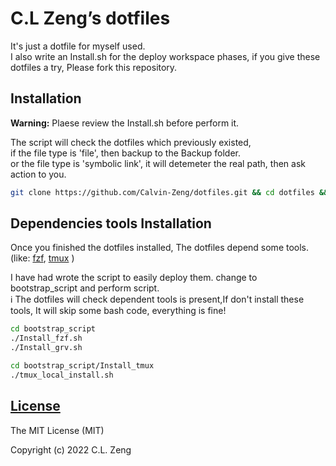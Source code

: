 # C.L Zeng’s dotfiles

It's just a dotfile for myself used.  
I also write an Install.sh for the deploy workspace phases, if you give these dotfiles a try, Please fork this repository.

## Installation

**Warning:** Plaese review the Install.sh before perform it.  
  
The script will check the dotfiles which previously existed,  
if the file type is 'file', then backup to the Backup folder.  
or the file type is 'symbolic link', it will detemeter the real path, then ask action to you.  

```bash
git clone https://github.com/Calvin-Zeng/dotfiles.git && cd dotfiles && sh Install.sh
```

## Dependencies tools Installation

Once you finished the dotfiles installed, The dotfiles depend some tools.(like:
[fzf](https://github.com/junegunn/fzf),
[tmux](https://github.com/tmux/tmux)
)
  
I have had wrote the script to easily deploy them. change to bootstrap_script and perform script.  
:information_source: The dotfiles will check dependent tools is present,If don't install these tools, It will skip some bash code, everything is fine!  

```bash
cd bootstrap_script
./Install_fzf.sh
./Install_grv.sh

cd bootstrap_script/Install_tmux
./tmux_local_install.sh
```

[License](LICENSE)
------------------

The MIT License (MIT)

Copyright (c) 2022 C.L. Zeng

